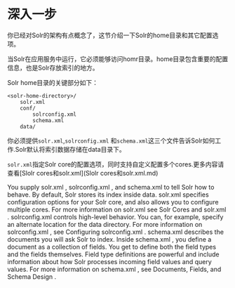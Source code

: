 # 深入一步

你已经对Solr的架构有点概念了，这节介绍一下Solr的home目录和其它配置选项。

当Solr在应用服务中运行，它必须能够访问homr目录。home目录包含重要的配置信息，也是Solr存放索引的地方。

Solr home目录的关键部分如下：

```
<solr-home-directory>/
    solr.xml
    conf/
        solrconfig.xml
        schema.xml
    data/
```

你必须提供`solr.xml`,`solrconfig.xml` 和`schema.xml`这三个文件告诉Solr如何工作.Solr默认将索引数据存储在data目录下。

`solr.xml`指定Solr core的配置选项，同时支持自定义配置多个cores.更多内容请查看[Slolr cores和solr.xml](Slolr cores和solr.xml.md)

You supply solr.xml , solrconfig.xml , and schema.xml to tell Solr how to behave. By default, Solr stores its
index inside data.
solr.xml specifies configuration options for your Solr core, and also allows you to configure multiple cores. For
more information on solr.xml see Solr Cores and solr.xml .
solrconfig.xml controls high-level behavior. You can, for example, specify an alternate location for the data
directory. For more information on solrconfig.xml , see Configuring solrconfig.xml .
schema.xml describes the documents you will ask Solr to index. Inside schema.xml , you define a document as a
collection of fields. You get to define both the field types and the fields themselves. Field type definitions are
powerful and include information about how Solr processes incoming field values and query values. For more
information on schema.xml , see Documents, Fields, and Schema Design .